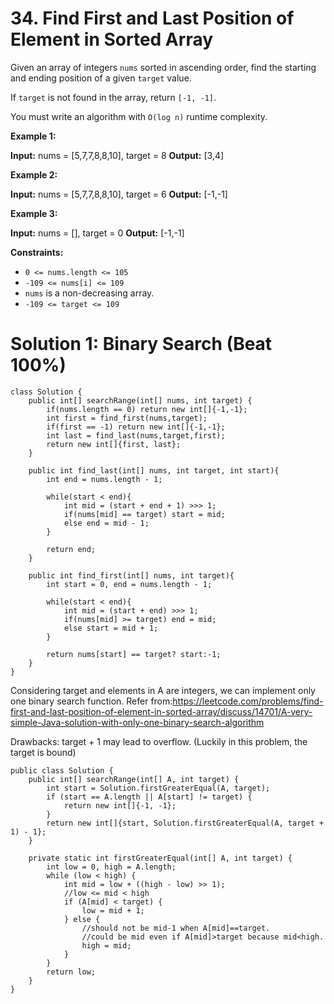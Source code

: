 # 34. Find First and Last Position of Element in Sorted Array
Given an array of integers  `nums`  sorted in ascending order, find the starting and ending position of a given  `target`  value.

If  `target`  is not found in the array, return  `[-1, -1]`.

You must write an algorithm with `O(log n)`  runtime complexity.

**Example 1:**

**Input:** nums = [5,7,7,8,8,10], target = 8
**Output:** [3,4]

**Example 2:**

**Input:** nums = [5,7,7,8,8,10], target = 6
**Output:** [-1,-1]

**Example 3:**

**Input:** nums = [], target = 0
**Output:** [-1,-1]

**Constraints:**

-   `0 <= nums.length <= 105`
-   `-109 <= nums[i] <= 109`
-   `nums`  is a non-decreasing array.
-   `-109 <= target <= 109`

# Solution 1: Binary Search (Beat 100%)
```
class Solution {
    public int[] searchRange(int[] nums, int target) {
        if(nums.length == 0) return new int[]{-1,-1};
        int first = find_first(nums,target);
        if(first == -1) return new int[]{-1,-1};
        int last = find_last(nums,target,first);
        return new int[]{first, last};
    }
    
    public int find_last(int[] nums, int target, int start){
        int end = nums.length - 1;
        
        while(start < end){
            int mid = (start + end + 1) >>> 1;
            if(nums[mid] == target) start = mid;
            else end = mid - 1;
        }
        
        return end;
    }
    
    public int find_first(int[] nums, int target){
        int start = 0, end = nums.length - 1;
        
        while(start < end){
            int mid = (start + end) >>> 1;
            if(nums[mid] >= target) end = mid;
            else start = mid + 1;
        }
        
        return nums[start] == target? start:-1;
    }
}
```


Considering target and elements in A are integers, we can implement only one binary search function. Refer from:https://leetcode.com/problems/find-first-and-last-position-of-element-in-sorted-array/discuss/14701/A-very-simple-Java-solution-with-only-one-binary-search-algorithm

Drawbacks: target + 1 may lead to overflow.  (Luckily in this problem, the target is bound)


```
public class Solution {
    public int[] searchRange(int[] A, int target) {
        int start = Solution.firstGreaterEqual(A, target);
        if (start == A.length || A[start] != target) {
            return new int[]{-1, -1};
        }
        return new int[]{start, Solution.firstGreaterEqual(A, target + 1) - 1};
    }

    private static int firstGreaterEqual(int[] A, int target) {
        int low = 0, high = A.length;
        while (low < high) {
            int mid = low + ((high - low) >> 1);
            //low <= mid < high
            if (A[mid] < target) {
                low = mid + 1;
            } else {
                //should not be mid-1 when A[mid]==target.
                //could be mid even if A[mid]>target because mid<high.
                high = mid;
            }
        }
        return low;
    }
}
```